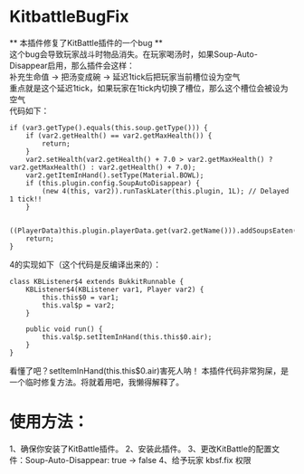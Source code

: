 # KitbattleBugFix
** 本插件修复了KitBattle插件的一个bug **  
这个bug会导致玩家战斗时物品消失。在玩家喝汤时，如果Soup-Auto-Disappear启用，那么插件会这样：  
补充生命值 -> 把汤变成碗 -> 延迟1tick后把玩家当前槽位设为空气  
重点就是这个延迟1tick，如果玩家在1tick内切换了槽位，那么这个槽位会被设为空气  
代码如下：  
```
if (var3.getType().equals(this.soup.getType())) {
    if (var2.getHealth() == var2.getMaxHealth()) {
        return;
    }
    var2.setHealth(var2.getHealth() + 7.0 > var2.getMaxHealth() ? var2.getMaxHealth() : var2.getHealth() + 7.0);
    var2.getItemInHand().setType(Material.BOWL);
    if (this.plugin.config.SoupAutoDisappear) {
        (new 4(this, var2)).runTaskLater(this.plugin, 1L); // Delayed 1 tick!!
    }

    ((PlayerData)this.plugin.playerData.get(var2.getName())).addSoupsEaten(var2);
    return;
}
```  
4的实现如下（这个代码是反编译出来的）：  

```
class KBListener$4 extends BukkitRunnable {
    KBListener$4(KBListener var1, Player var2) {
        this.this$0 = var1;
        this.val$p = var2;
    }

    public void run() {
        this.val$p.setItemInHand(this.this$0.air);
    }
}
```   
看懂了吧？setItemInHand(this.this$0.air)害死人呐！
本插件代码非常狗屎，是一个临时修复方法。将就着用吧，我懒得解释了。  
# 使用方法：  
1、确保你安装了KitBattle插件。
2、安装此插件。
3、更改KitBattle的配置文件：Soup-Auto-Disappear: true -> false
4、给予玩家 kbsf.fix 权限
